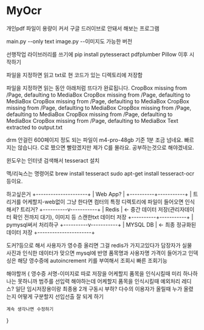 # MyOcr

개인pdf 파일이 용량이 커서 구글 드러이브로 안돼서 해보는 프로그램

main.py --only text
image.py --이미지도 가능한 버전

선행작업
라이브러리를 쓰기에
pip install pytesseract pdfplumber Pillow
이후 시작하기

파일을 지정하면 읽고 txt로 현 코드가 있는 디렉토리에 저장함

파일을 지정하면 읽는 동안 아래처럼 뜨다가 완료됩니다.
CropBox missing from /Page, defaulting to MediaBox
CropBox missing from /Page, defaulting to MediaBox
CropBox missing from /Page, defaulting to MediaBox
CropBox missing from /Page, defaulting to MediaBox
CropBox missing from /Page, defaulting to MediaBox
CropBox missing from /Page, defaulting to MediaBox
CropBox missing from /Page, defaulting to MediaBox
Text extracted to output.txt

drm 안걸린 600페이지 정도 되는 파일이 m4-pro-48gb 기준 1분 조금 넘네요.
빠르지는 않습니다.
C로 짰으면 빨랐겠지만 제가 C를 몰라요.
공부하는것으로 해야겠네요.

윈도우는 인터넷 검색해서 tesseract 설치

맥/리눅스는 명령어로
brew install tesseract
sudo apt-get install tesseract-ocr
등이요.


하고싶은거
+---------------------+
|      Web App?        |
+----------+-----------+
           |                트리거를 어케할지-web없이 그냥 한다면 컴터의 특정 디렉토리에 파일이 들어오면 인식해서? 트리거?
+----------v-----------+
|       Redis          |  <- 중간 데이터 저장(관리자데이터 확인 전까지 대기), 이미지 등 스캔한txt 데이터 저장
+----------+-----------+
           |                pymysql써서 처리하구
+----------v-----------+
|      MYSQL DB        |  <- 최종 정규화된 데이터 저장
+----------------------+

도커?등으로 해서
사용자가 영수증 올리면 그걸 redis가 가지고있다가
담장자가 실물 사진과 인식한 데이터가 맞으면 mysql에 반영
품목명과 사용자명 가격이 들어가고
인덱싱은 해당 영수증에 autoincrement 키를 부여해서
조회시 빠른 조회기능

해야할꺼
{
    영수증 서명-이미지로 따로 저장을 어케할지
    품목을 인식시킬때 미리 하나하나는 못하니까 범주를 선입력 해야하는데 어케할지
    품목을 인식시킬때 예외처리
    레디스? 일단 임시저장용이랑 최종용 2개 구동시 부하?
    다수의 이용자가 올릴때 누가 올렸는지 어떻게 구분할지
    선입선출 잘 되게 하기

    계속 생각나면 수정하기
}